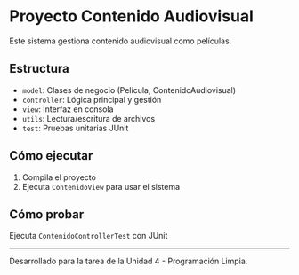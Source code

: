 # Proyecto Contenido Audiovisual

Este sistema gestiona contenido audiovisual como películas.

## Estructura

- `model`: Clases de negocio (Película, ContenidoAudiovisual)
- `controller`: Lógica principal y gestión
- `view`: Interfaz en consola
- `utils`: Lectura/escritura de archivos
- `test`: Pruebas unitarias JUnit

## Cómo ejecutar

1. Compila el proyecto
2. Ejecuta `ContenidoView` para usar el sistema

## Cómo probar

Ejecuta `ContenidoControllerTest` con JUnit

---
Desarrollado para la tarea de la Unidad 4 - Programación Limpia.